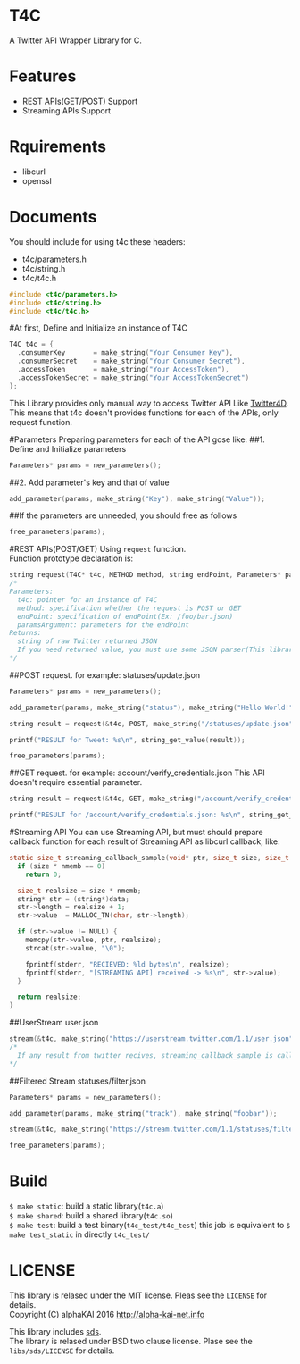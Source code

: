 # T4C
A Twitter API Wrapper Library for C.  
  
  
# Features
* REST APIs(GET/POST) Support
* Streaming APIs Support
  
  

# Rquirements
* libcurl
* openssl
  
  
# Documents
  
You should include for using t4c these headers:
* t4c/parameters.h
* t4c/string.h
* t4c/t4c.h

```c
#include <t4c/parameters.h>
#include <t4c/string.h>
#include <t4c/t4c.h>
```
  
#At first, Define and Initialize an instance of T4C

```c
T4C t4c = {
  .consumerKey       = make_string("Your Consumer Key"),
  .consumerSecret    = make_string("Your Consumer Secret"),
  .accessToken       = make_string("Your AccessToken"),
  .accessTokenSecret = make_string("Your AccessTokenSecret")
};
```
  
This Library provides only manual way to access Twitter API Like [Twitter4D](https://github.com/alphaKAI/Twitter4D).  
This means that t4c doesn't provides functions for each of the APIs, only request function.  
  
#Parameters
Preparing parameters for each of the API gose like:
##1. Define and Initialize parameters

```c
Parameters* params = new_parameters();
```

##2. Add parameter's key and that of value

```c
add_parameter(params, make_string("Key"), make_string("Value"));
```

##If the parameters are unneeded, you should free as follows

```c
free_parameters(params);
```

#REST APIs(POST/GET)
Using `request` function.  
Function prototype declaration is:

```c
string request(T4C* t4c, METHOD method, string endPoint, Parameters* paramsArgument);
/*
Parameters:
  t4c: pointer for an instance of T4C
  method: specification whether the request is POST or GET
  endPoint: specification of endPoint(Ex: /foo/bar.json)
  paramsArgument: parameters for the endPoint
Returns:
  string of raw Twitter returned JSON
  If you need returned value, you must use some JSON parser(This library doesn't serve it)
*/
```

##POST request. for example: statuses/update.json

```c
Parameters* params = new_parameters();

add_parameter(params, make_string("status"), make_string("Hello World!"));

string result = request(&t4c, POST, make_string("/statuses/update.json"), params);

printf("RESULT for Tweet: %s\n", string_get_value(result));

free_parameters(params);
```

##GET request. for example: account/verify\_credentials.json
This API doesn't require essential parameter.  

```c
string result = request(&t4c, GET, make_string("/account/verify_credentials.json"), NULL);

printf("RESULT for /account/verify_credentials.json: %s\n", string_get_value(result));
```

#Streaming API
You can use Streaming API, but must should prepare callback function for each result of Streaming API as libcurl callback, like:

```c
static size_t streaming_callback_sample(void* ptr, size_t size, size_t nmemb, void* data) {
  if (size * nmemb == 0)
    return 0;

  size_t realsize = size * nmemb;
  string* str = (string*)data;
  str->length = realsize + 1;
  str->value  = MALLOC_TN(char, str->length);

  if (str->value != NULL) {
    memcpy(str->value, ptr, realsize);
    strcat(str->value, "\0");

    fprintf(stderr, "RECIEVED: %ld bytes\n", realsize);
    fprintf(stderr, "[STREAMING API] received -> %s\n", str->value);
  }

  return realsize;
}
```

##UserStream user.json

```c
stream(&t4c, make_string("https://userstream.twitter.com/1.1/user.json"), NULL, streaming_callback_sample);
/*
  If any result from twitter recives, streaming_callback_sample is called.
*/
```

##Filtered Stream statuses/filter.json

```c
Parameters* params = new_parameters();

add_parameter(params, make_string("track"), make_string("foobar"));

stream(&t4c, make_string("https://stream.twitter.com/1.1/statuses/filter.json"), params, streaming_callback_sample);

free_parameters(params);
```

# Build
  `$ make static`: build a static library(`t4c.a`)  
  `$ make shared`: build a shared library(`t4c.so`)  
  `$ make test`: build a test binary(`t4c_test/t4c_test`) this job is equivalent to `$ make test_static` in directly `t4c_test/`  

# LICENSE
This library is relased under the MIT license. Pleas see the `LICENSE` for details.  
Copyright (C) alphaKAI 2016 http://alpha-kai-net.info  
  
This library includes [sds](https://github.com/antirez/sds).  
The library is relased under BSD two clause license. Plase see the `libs/sds/LICENSE` for details.  
